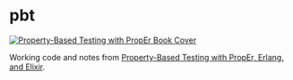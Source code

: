 # pbt

[![Property-Based Testing with PropEr Book Cover](https://imagery.pragprog.com/products/551/fhproper_xlargecover.jpg?1531161955)](https://pragprog.com/book/fhproper/property-based-testing-with-proper-erlang-and-elixir)

Working code and notes from [Property-Based Testing with PropEr, Erlang, and Elixir](https://pragprog.com/book/fhproper/property-based-testing-with-proper-erlang-and-elixir).
